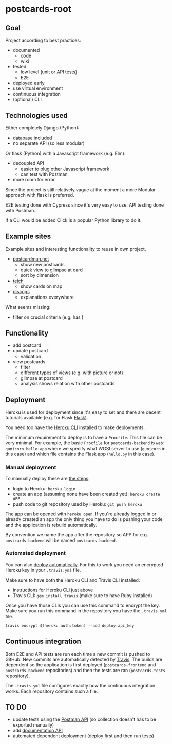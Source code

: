# postcards-root

## Goal

Project according to best practices:

- documented
  - code
  - wiki
- tested
  - low level (unit or API tests)
  - E2E
- deployed early
- use virtual environment
- continuous integration
- (optional) CLI

## Technologies used

Either completely Django (Python):

- database included
- no separate API (so less modular)

Or flask (Python) with a Javascript framework (e.g. Elm):

- decoupled API
  - easier to plug other Javascript framework
  - can test with Postman
- more room for error

Since the project is still relatively vague at the moment a more Modular approach with flask is preferred.

E2E testing done with Cypress since it's very easy to use. API testing done with Postman.

If a CLI would be added Click is a popular Python library to do it.

## Example sites

Example sites and interesting functionality to reuse in own project.

- [postcardman.net](https://www.postcardman.net/)
  - show new postcards
  - quick view to glimpse at card
  - sort by dimension
- [teich](http://collections.carli.illinois.edu/cdm/landingpage/collection/nby_teich)
  - show cards on map
- [discogs](https://www.discogs.com)
  - explanations everywhere

What seems missing:

- filter on crucial criteria (e.g. has )

## Functionality

- add postcard
- update postcard
  - validation
- view postcards
  - filter
  - different types of views (e.g. with picture or not)
  - glimpse at postcard
  - analysis shows relation with other postcards

## Deployment

Heroku is used for deployment since it's easy to set and there are decent tutorials available (e.g. for Flask [Flask](https://medium.com/the-andela-way/deploying-a-python-flask-app-to-heroku-41250bda27d0)).

You need too have the [Heroku CLI](https://devcenter.heroku.com/articles/heroku-cli#download-and-install) installed to make deployments.

The minimum requirement to deploy is to have a `Procfile`. This file can be very minimal. For example, the basic `Procfile` for `postcards-backend` is `web: gunicorn hello:app` where we specify what WGSI server to use (`gunicorn` in this case) and which file contains the Flask app (`hello.py` in this case).

### Manual deployment

To manually deploy these are [the steps](https://devcenter.heroku.com/articles/getting-started-with-python):

- login to Heroku: `heroku login`
- create an app (assuming none have been created yet): `heroku create APP`
- push code to git repository used by Heroku: `git push heroku`

The app can be opened with `heroku open`. If you're already logged in or already created an app the only thing you have to do is pushing your code and the application is rebuild automatically.

By convention we name the app after the repository so APP for e.g. `postcards-backend` will be named `postcards-backend`.

### Automated deployment

You can also [deploy automatically](https://docs.travis-ci.com/user/deployment/heroku/). For this to work you need an encrypted Heroku key in your `.travis.yml` file. 

Make sure to have both the Heroku CLI and Travis CLI installed:

* instructions for Heroku CLI just above
* Travis CLI: `gem install travis` (make sure to have Ruby installed)

Once you have those CLIs you can use this command to encrypt the key. Make sure you run this command in the repository you have the `.travis.yml` file.

`travis encrypt $(heroku auth:token) --add deploy.api_key`

## Continuous integration

Both E2E and API tests are run each time a new commit is pushed to GitHub. New commits are automatically detected by [Travis](https://travis-ci.com/). The builds are dependent so the application is first deployed (`postcards-frontend` and `postcards-backend` repositories) and then the tests are ran (`postcards-tests` repository).

The `.travis.yml` file configures exactly how the continuous integration works. Each repository contains such a file.

## TO DO

- update tests using the [Postman API](https://docs.api.getpostman.com/) (so collection doesn't has to be exported manually)
- add [documentation API](https://learning.getpostman.com/docs/postman/api_documentation/intro_to_api_documentation/)
- automated dependent deployment (deploy first and then run tests)
